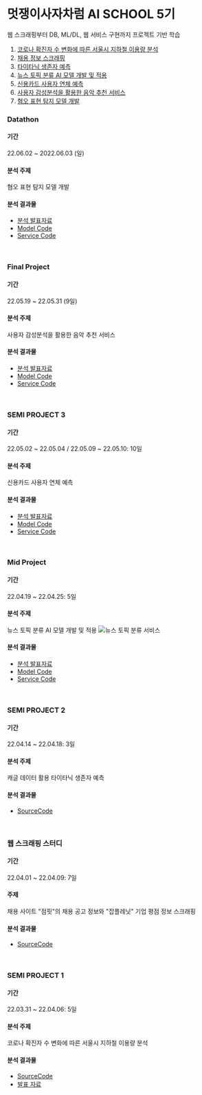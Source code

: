 # 멋쟁이사자차럼 AI SCHOOL 5기 
웹 스크래핑부터 DB, ML/DL, 웹 서비스 구현까지 프로젝트 기반 학습
1. [코로나 확진자 수 변화에 따른 서울시 지하철 이용량 분석](#SEMI-PROJECT-1)
2. [채용 정보 스크래핑](#웹-스크래핑-스터디)
3. [타이타닉 생존자 예측](#SEMI-PROJECT-2)
4. [뉴스 토픽 분류 AI 모델 개발 및 적용](#Mid-Project)
5. [신용카드 사용자 연체 예측](#SEMI-PROJECT-3)
6. [사용자 감성분석을 활용한 음악 추천 서비스](#Final-Project)
7. [혐오 표현 탐지 모델 개발](#Datathon)

### Datathon
#### 기간 
22.06.02 ~ 2022.06.03 (일)
#### 분석 주제
혐오 표현 탐지 모델 개발

#### 분석 결과물
- [분석 발표자료](https://github.com/sihyeon3523/LikeLion-AI-School-5th/blob/main/Mid_Project/5%ED%8C%80_%ED%8C%8C%EC%9B%8C%EB%A0%88%EC%9D%B8%EC%A1%B0_%EB%B0%9C%ED%91%9C%EC%9E%90%EB%A3%8C.pdf)
- [Model Code](https://github.com/sihyeon3523/LikeLion-AI-School-5th/blob/main/Mid_Project/5%ED%8C%80_%ED%8C%8C%EC%9B%8C%EB%A0%88%EC%9D%B8%EC%A1%B0_%EC%B5%9C%EC%A2%85%EC%BD%94%EB%93%9C.ipynb)
- [Service Code](https://github.com/sihyeon3523/LikeLion-AI-School-5th/tree/main/Mid_Project/%EC%84%9C%EB%B9%84%EC%8A%A4_%EC%9B%B9%ED%8E%98%EC%9D%B4%EC%A7%80)

<br>

### Final Project
#### 기간 
22.05.19 ~ 22.05.31 (9일)
#### 분석 주제
사용자 감성분석을 활용한 음악 추천 서비스

#### 분석 결과물
- [분석 발표자료](https://github.com/sihyeon3523/LikeLion-AI-School-5th/blob/main/Mid_Project/5%ED%8C%80_%ED%8C%8C%EC%9B%8C%EB%A0%88%EC%9D%B8%EC%A1%B0_%EB%B0%9C%ED%91%9C%EC%9E%90%EB%A3%8C.pdf)
- [Model Code](https://github.com/sihyeon3523/LikeLion-AI-School-5th/blob/main/Mid_Project/5%ED%8C%80_%ED%8C%8C%EC%9B%8C%EB%A0%88%EC%9D%B8%EC%A1%B0_%EC%B5%9C%EC%A2%85%EC%BD%94%EB%93%9C.ipynb)
- [Service Code](https://github.com/sihyeon3523/LikeLion-AI-School-5th/tree/main/Mid_Project/%EC%84%9C%EB%B9%84%EC%8A%A4_%EC%9B%B9%ED%8E%98%EC%9D%B4%EC%A7%80)

<br>

### SEMI PROJECT 3 
#### 기간 
22.05.02 ~ 22.05.04 / 22.05.09 ~ 22.05.10: 10일
#### 분석 주제
신용카드 사용자 연체 예측

#### 분석 결과물
- [분석 발표자료](https://github.com/sihyeon3523/LikeLion-AI-School-5th/blob/main/Mid_Project/5%ED%8C%80_%ED%8C%8C%EC%9B%8C%EB%A0%88%EC%9D%B8%EC%A1%B0_%EB%B0%9C%ED%91%9C%EC%9E%90%EB%A3%8C.pdf)
- [Model Code](https://github.com/sihyeon3523/LikeLion-AI-School-5th/blob/main/Mid_Project/5%ED%8C%80_%ED%8C%8C%EC%9B%8C%EB%A0%88%EC%9D%B8%EC%A1%B0_%EC%B5%9C%EC%A2%85%EC%BD%94%EB%93%9C.ipynb)
- [Service Code](https://github.com/sihyeon3523/LikeLion-AI-School-5th/tree/main/Mid_Project/%EC%84%9C%EB%B9%84%EC%8A%A4_%EC%9B%B9%ED%8E%98%EC%9D%B4%EC%A7%80)

<br>

### Mid Project 
#### 기간 
22.04.19 ~ 22.04.25: 5일
#### 분석 주제
뉴스 토픽 분류 AI 모델 개발 및 적용
![뉴스 토픽 분류 서비스](https://user-images.githubusercontent.com/49083528/166149947-24d35aef-6cef-4264-919e-7e783ccb64ad.gif)

#### 분석 결과물
- [분석 발표자료](https://github.com/sihyeon3523/LikeLion-AI-School-5th/blob/main/Mid_Project/5%ED%8C%80_%ED%8C%8C%EC%9B%8C%EB%A0%88%EC%9D%B8%EC%A1%B0_%EB%B0%9C%ED%91%9C%EC%9E%90%EB%A3%8C.pdf)
- [Model Code](https://github.com/sihyeon3523/LikeLion-AI-School-5th/blob/main/Mid_Project/5%ED%8C%80_%ED%8C%8C%EC%9B%8C%EB%A0%88%EC%9D%B8%EC%A1%B0_%EC%B5%9C%EC%A2%85%EC%BD%94%EB%93%9C.ipynb)
- [Service Code](https://github.com/sihyeon3523/LikeLion-AI-School-5th/tree/main/Mid_Project/%EC%84%9C%EB%B9%84%EC%8A%A4_%EC%9B%B9%ED%8E%98%EC%9D%B4%EC%A7%80)


<br>

### SEMI PROJECT 2 
#### 기간 
22.04.14 ~ 22.04.18: 3일
#### 분석 주제
캐글 데이터 활용 타이타닉 생존자 예측

#### 분석 결과물
- [SourceCode](https://github.com/sihyeon3523/LikeLion-AI-School-5th/blob/main/Semi_Project2.ipynb)
<br>


### 웹 스크래핑 스터디 
#### 기간 
22.04.01 ~ 22.04.09: 7일
#### 주제 
채용 사이트 "점핏"의 채용 공고 정보와 "잡플레닛" 기업 평점 정보 스크래핑

#### 분석 결과물
- [SourceCode](https://github.com/sihyeon3523/LikeLion-AI-School-5th/tree/main/%5B%EC%A0%9C%EC%B6%9C%ED%8C%8C%EC%9D%BC%5D%EC%B7%A8%EC%97%85%EC%97%94%EB%94%A9_%EA%B5%AC%EC%9D%B8%EA%B3%B5%EA%B3%A0%EC%8A%A4%ED%81%AC%EB%9E%98%ED%95%91/code)
<br>


### SEMI PROJECT 1 
#### 기간 
22.03.31 ~ 22.04.06: 5일
#### 분석 주제 
코로나 확진자 수 변화에 따른 서울시 지하철 이용량 분석

#### 분석 결과물
- [SourceCode](https://github.com/sihyeon3523/LikeLion-AI-School-5th/tree/main/SEMI1_%EB%A9%8B%EC%82%AC%EB%B8%8C%EB%A0%88%EC%9D%B8/SEMI1_SourceCode)
- [발표 자료](https://github.com/sihyeon3523/LikeLion-AI-School-5th/blob/main/SEMI1_%EB%A9%8B%EC%82%AC%EB%B8%8C%EB%A0%88%EC%9D%B8/SEMI1_LikelionBrain.pdf)
<br>

